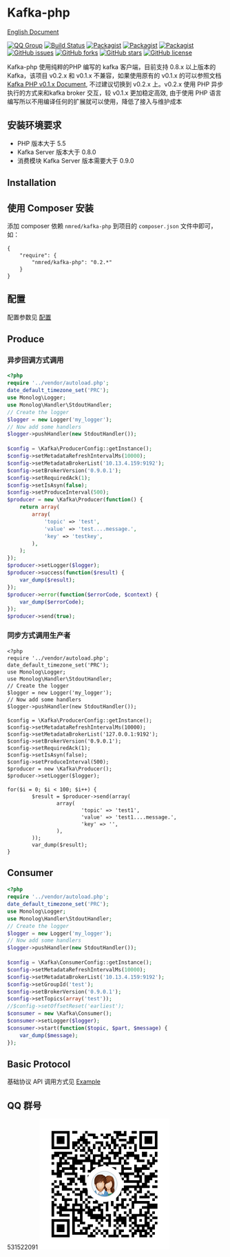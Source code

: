 Kafka-php
==========

[English Document](README.md)

[![QQ Group](https://img.shields.io/badge/QQ%20Group-531522091-brightgreen.svg)]()
[![Build Status](https://travis-ci.org/weiboad/kafka-php.svg?branch=master)](https://travis-ci.org/weiboad/kafka-php)
[![Packagist](https://img.shields.io/packagist/dm/nmred/kafka-php.svg?style=plastic)]()
[![Packagist](https://img.shields.io/packagist/dd/nmred/kafka-php.svg?style=plastic)]()
[![Packagist](https://img.shields.io/packagist/dt/nmred/kafka-php.svg?style=plastic)]()
[![GitHub issues](https://img.shields.io/github/issues/weiboad/kafka-php.svg?style=plastic)](https://github.com/weiboad/kafka-php/issues)
[![GitHub forks](https://img.shields.io/github/forks/weiboad/kafka-php.svg?style=plastic)](https://github.com/weiboad/kafka-php/network)
[![GitHub stars](https://img.shields.io/github/stars/weiboad/kafka-php.svg?style=plastic)](https://github.com/weiboad/kafka-php/stargazers)
[![GitHub license](https://img.shields.io/badge/license-Apache%202-blue.svg?style=plastic)](https://raw.githubusercontent.com/weiboad/kafka-php/master/LICENSE)

Kafka-php 使用纯粹的PHP 编写的 kafka 客户端，目前支持 0.8.x 以上版本的 Kafka，该项目 v0.2.x 和 v0.1.x 不兼容，如果使用原有的 v0.1.x 的可以参照文档 [Kafka PHP v0.1.x Document](https://github.com/weiboad/kafka-php/blob/v0.1.6/README.md), 不过建议切换到 v0.2.x 上。v0.2.x 使用 PHP 异步执行的方式来和kafka broker 交互，较 v0.1.x 更加稳定高效, 由于使用 PHP 语言编写所以不用编译任何的扩展就可以使用，降低了接入与维护成本


## 安装环境要求

* PHP 版本大于 5.5
* Kafka Server 版本大于 0.8.0
* 消费模块 Kafka Server 版本需要大于 0.9.0

## Installation

## 使用 Composer 安装

添加 composer 依赖 `nmred/kafka-php` 到项目的 `composer.json` 文件中即可，如：

```
{
	"require": {
		"nmred/kafka-php": "0.2.*"
	}
}
```

## 配置

配置参数见 [配置](docs/Configure.md)

## Produce

### 异步回调方式调用

```php
<?php
require '../vendor/autoload.php';
date_default_timezone_set('PRC');
use Monolog\Logger;
use Monolog\Handler\StdoutHandler;
// Create the logger
$logger = new Logger('my_logger');
// Now add some handlers
$logger->pushHandler(new StdoutHandler());

$config = \Kafka\ProducerConfig::getInstance();
$config->setMetadataRefreshIntervalMs(10000);
$config->setMetadataBrokerList('10.13.4.159:9192');
$config->setBrokerVersion('0.9.0.1');
$config->setRequiredAck(1);
$config->setIsAsyn(false);
$config->setProduceInterval(500);
$producer = new \Kafka\Producer(function() {
	return array(
		array(
			'topic' => 'test',
			'value' => 'test....message.',
			'key' => 'testkey',
		),
	);
});
$producer->setLogger($logger);
$producer->success(function($result) {
	var_dump($result);
});
$producer->error(function($errorCode, $context) {
	var_dump($errorCode);
});
$producer->send(true);
```

### 同步方式调用生产者

```
<?php
require '../vendor/autoload.php';
date_default_timezone_set('PRC');
use Monolog\Logger;
use Monolog\Handler\StdoutHandler;
// Create the logger
$logger = new Logger('my_logger');
// Now add some handlers
$logger->pushHandler(new StdoutHandler());

$config = \Kafka\ProducerConfig::getInstance();
$config->setMetadataRefreshIntervalMs(10000);
$config->setMetadataBrokerList('127.0.0.1:9192');
$config->setBrokerVersion('0.9.0.1');
$config->setRequiredAck(1);
$config->setIsAsyn(false);
$config->setProduceInterval(500);
$producer = new \Kafka\Producer();
$producer->setLogger($logger);

for($i = 0; $i < 100; $i++) {
        $result = $producer->send(array(
                array(
                        'topic' => 'test1',
                        'value' => 'test1....message.',
                        'key' => '',
                ),
        ));
        var_dump($result);
}
```

## Consumer

```php
<?php
require '../vendor/autoload.php';
date_default_timezone_set('PRC');
use Monolog\Logger;
use Monolog\Handler\StdoutHandler;
// Create the logger
$logger = new Logger('my_logger');
// Now add some handlers
$logger->pushHandler(new StdoutHandler());

$config = \Kafka\ConsumerConfig::getInstance();
$config->setMetadataRefreshIntervalMs(10000);
$config->setMetadataBrokerList('10.13.4.159:9192');
$config->setGroupId('test');
$config->setBrokerVersion('0.9.0.1');
$config->setTopics(array('test'));
//$config->setOffsetReset('earliest');
$consumer = new \Kafka\Consumer();
$consumer->setLogger($logger);
$consumer->start(function($topic, $part, $message) {
	var_dump($message);
});
```

## Basic Protocol

基础协议 API 调用方式见 [Example](https://github.com/weiboad/kafka-php/tree/master/example)

## QQ 群号 

531522091
![QQ Group](docs/qq_group.png)
